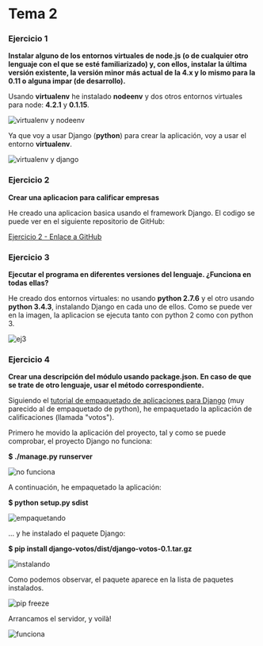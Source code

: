 # Tema 2

### Ejercicio 1

**Instalar alguno de los entornos virtuales de node.js (o de cualquier otro lenguaje con el que se esté familiarizado) y, con ellos, instalar la última versión existente, la versión minor más actual de la 4.x y lo mismo para la 0.11 o alguna impar (de desarrollo).**

Usando **virtualenv** he instalado **nodeenv** y dos otros entornos virtuales para node: **4.2.1** y **0.1.15**.

![virtualenv y nodeenv](https://www.dropbox.com/s/jm2ipw6u5hmy3k7/instalando%20nodejs%20venv.png?dl=1)

Ya que voy a usar Django (**python**) para crear la aplicación, voy a usar el entorno **virtualenv**.

![virtualenv y django](https://www.dropbox.com/s/rxjghtcmjhqhr0v/venv%2Bdjango.png?dl=1)

### Ejercicio 2

**Crear una aplicacion para calificar empresas**

He creado una aplicacion basica usando el framework Django. El codigo se puede ver en el siguiente repositorio de GitHub:

[Ejercicio 2 - Enlace a GitHub](https://github.com/gabriel-stan/tema2-IV)

### Ejercicio 3

**Ejecutar el programa en diferentes versiones del lenguaje. ¿Funciona en todas ellas?**

He creado dos entornos virtuales: no usando **python 2.7.6** y el otro usando **python 3.4.3**, instalando Django en cada uno de ellos. Como se puede ver en la imagen, la aplicacion se ejecuta tanto con python 2 como con python 3.

![ej3](https://www.dropbox.com/s/rg2ox6lyszs1wk5/ejercicio3.png?dl=1)

### Ejercicio 4

**Crear una descripción del módulo usando package.json. En caso de que se trate de otro lenguaje, usar el método correspondiente.**

Siguiendo el [tutorial de empaquetado de aplicaciones para Django](https://docs.djangoproject.com/en/1.8/intro/reusable-apps/#packaging-your-app) (muy parecido al de empaquetado de python), he empaquetado la aplicación de calificaciones (llamada "votos"). 

Primero he movido la aplicación del proyecto, tal y como se puede comprobar, el proyecto Django no funciona:

**$ ./manage.py runserver**

![no funciona](https://www.dropbox.com/s/w3v7cam31klv6ga/no-funciona.png?dl=1)

A continuación, he empaquetado la aplicación:

**$ python setup.py sdist**

![empaquetando](https://www.dropbox.com/s/6nlpf6q8bpxattg/packaging.png?dl=1)

... y he instalado el paquete Django:

**$ pip install django-votos/dist/django-votos-0.1.tar.gz**

![instalando](https://www.dropbox.com/s/bbt7ml60xfal3y3/install-django-votos.png?dl=1)

Como podemos observar, el paquete aparece en la lista de paquetes instalados.

![pip freeze](https://www.dropbox.com/s/shlh1hxix7c5abo/freeze-votos.png?dl=1)

Arrancamos el servidor, y voilà!

![funciona](https://www.dropbox.com/s/ol4eb9ka2bovgrp/funciona.png?dl=1)














